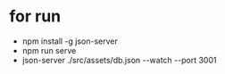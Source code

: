 # for run

*   npm install -g json-server
*   npm run serve
*   json-server ./src/assets/db.json --watch --port 3001